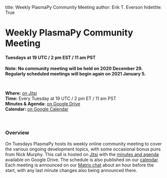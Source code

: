 title: Weekly PlasmaPy Community Meeting
author: Erik T. Everson
hidetitle: True

[Jitsi]: https://meet.jit.si/plasmapy
[minutes and agenda]: https://drive.google.com/drive/folders/0ByPG8nie6fTPV1FQUEkzMTgtRTg?usp=sharing
[google calendar]: https://calendar.google.com/calendar/embed?src=o5lovdqm3illjm4e9k07vrl9mg%40group.calendar.google.com
[chat]: https://app.element.io/#/room/#plasmapy:openastronomy.org

# Weekly PlasmaPy Community Meeting
#### Tuesdays at 19 UTC / 2 pm EST / 11 am PST
<p style="color: var(--plasmapy-red)"><b>Note: No community meeting will be held on 2020 December 29.  Regularly
scheduled meetings will begin again on 2021 January 5.</b></p>
<br/>

**Where:** [on Jitsi][Jitsi] <br/>
**Time:** Every Tuesday at 19 UTC / 2 pm ET / 11 am PST <br/>
**Minutes & Agenda:** [on Google Drive][minutes and agenda] <br/>
**Calendar:** [on Google Calendar][google calendar] <br/>
<br/><br/>

### Overview

On Tuesdays PlasmaPy hosts its weekly online community meeting to cover the various 
ongoing development topics, with some occasional bonus puns from Nick Murphy.
This call is hosted on [Jitsi] with the [minutes and agenda] available on Google Drive.
The schedule is also published on our [calendar][google calendar].  Each meeting 
is announced on our [Matrix chat][chat] about an hour before the start, with any last 
minute changes also being announced there.
